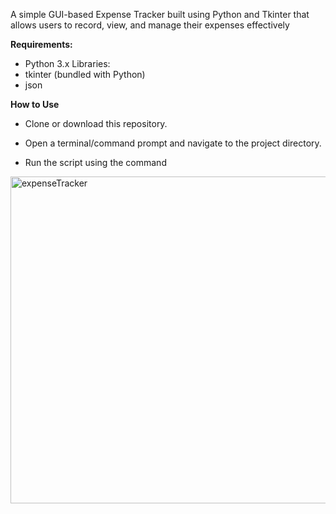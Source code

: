 A simple GUI-based Expense Tracker built using Python and Tkinter that allows users to record, view, and manage their expenses effectively

**Requirements:**
- Python 3.x
Libraries:
- tkinter (bundled with Python)
- json 

**How to Use**
- Clone or download this repository.
* Open a terminal/command prompt and navigate to the project directory.
+ Run the script using the command



<img width="523" alt="expenseTracker" src="https://github.com/user-attachments/assets/8e564e46-3a6b-4104-bb4f-dda8219cba98" />

